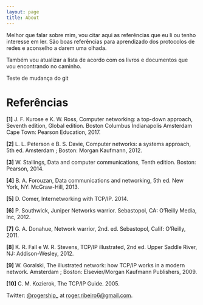 ```yaml
---
layout: page
title: About
---
```


Melhor que falar sobre mim, vou citar aqui as referências que eu li ou tenho interesse em ler.
São boas referências para aprendizado dos protocolos de redes e aconselho a darem uma olhada. 

Também vou atualizar a lista de acordo com os livros e documentos que vou encontrando no caminho.

Teste de mudança do git

# Referências 

__[1]__ J. F. Kurose e K. W. Ross, Computer networking: a top-down approach,
Seventh edition, Global edition. Boston Columbus Indianapolis Amsterdam
Cape Town: Pearson Education, 2017.<br/>

__[2]__ L. L. Peterson e B. S. Davie, Computer networks: a systems approach, 5th
ed. Amsterdam ; Boston: Morgan Kaufmann, 2012.<br/>

__[3]__ W. Stallings, Data and computer communications, Tenth edition. Boston:
Pearson, 2014.<br/>

__[4]__ B. A. Forouzan, Data communications and networking, 5th ed. New York,
NY: McGraw-Hill, 2013.<br/>

__[5]__ D. Comer, Internetworking with TCP/IP. 2014.<br/>

__[6]__ P. Southwick, Juniper Networks warrior. Sebastopol, CA: O’Reilly Media,
Inc, 2012.<br/>

__[7]__ G. A. Donahue, Network warrior, 2nd. ed. Sebastopol, Calif: O’Reilly,
2011.<br/>

__[8]__ K. R. Fall e W. R. Stevens, TCP/IP illustrated, 2nd ed. Upper Saddle River,
NJ: Addison-Wesley, 2012.<br/>

__[9]__ W. Goralski, The illustrated network: how TCP/IP works in a modern
network. Amsterdam ; Boston: Elsevier/Morgan Kaufmann Publishers,
2009.<br/>

__[10]__ C. M. Kozierok, The TCP/IP Guide. 2005.<br/>






Twitter: [@rogership_](http://twitter.com/rogership_)
at [roger.ribeiro6@gmail.com](mailto:roger.ribeiro6@gmail.com).
